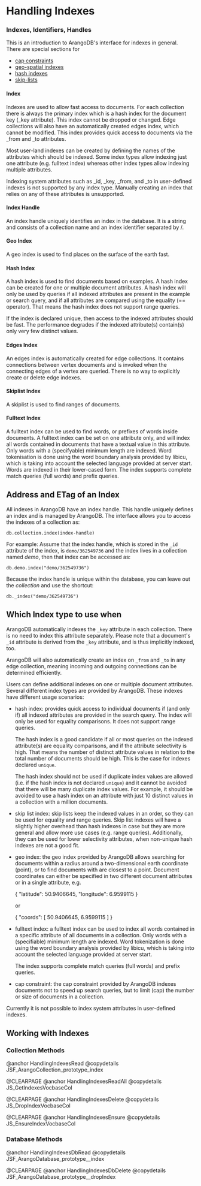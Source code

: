 <a name="handling_indexes"></a>
# Handling Indexes

<a name="indexes,_identifiers,_handles"></a>
### Indexes, Identifiers, Handles

This is an introduction to ArangoDB's interface for indexes in general.  
There are special sections for 

- [cap constraints](../IndexCap/README.md) 
- [geo-spatial indexes](../IndexGeo/README.md)
- [hash indexes](../IndexHash/README.md)
- [skip-lists](../IndexSkiplist/README.md)

<a name="index"></a>
#### Index

Indexes are used to allow fast access to documents. For each collection there is always the primary index which is a hash index for the document key (_key attribute). This index cannot be dropped or changed.
Edge collections will also have an automatically created edges index, which cannot be modified. This index provides quick access to documents via the _from and _to attributes.

Most user-land indexes can be created by defining the names of the attributes which should be indexed. Some index types allow indexing just one attribute (e.g. fulltext index) whereas other index types allow indexing multiple attributes.

Indexing system attributes such as _id, _key, _from, and _to in user-defined indexes is not supported by any index type. Manually creating an index that relies on any of these attributes is unsupported.

<a name="index_handle"></a>
#### Index Handle
An index handle uniquely identifies an index in the database. It is a string and consists of a collection name and an index identifier separated by /.

<a name="geo_index"></a>
#### Geo Index

A geo index is used to find places on the surface of the earth fast.

<a name="hash_index"></a>
#### Hash Index

A hash index is used to find documents based on examples. A hash index can be created for one or multiple document attributes.
A hash index will only be used by queries if all indexed attributes are present in the example or search query, and if all attributes are compared using the equality (== operator). That means the hash index does not support range queries.

If the index is declared unique, then access to the indexed attributes should be fast. The performance degrades if the indexed attribute(s) contain(s) only very few distinct values.

<a name="edges_index"></a>
#### Edges Index

An edges index is automatically created for edge collections. It contains connections between vertex documents and is invoked when the connecting edges of a vertex are queried. There is no way to explicitly create or delete edge indexes.

<a name="skiplist_index"></a>
#### Skiplist Index

A skiplist is used to find ranges of documents.

<a name="fulltext_index"></a>
#### Fulltext Index

A fulltext index can be used to find words, or prefixes of words inside documents. A fulltext index can be set on one attribute only, and will index all words contained in documents that have a textual value in this attribute. Only words with a (specifyable) minimum length are indexed. Word tokenisation is done using the word boundary analysis provided by libicu, which is taking into account the selected language provided at server start. Words are indexed in their lower-cased form. The index supports complete match queries (full words) and prefix queries.

<a name="address_and_etag_of_an_index"></a>
## Address and ETag of an Index

All indexes in ArangoDB have an index handle. This handle uniquely defines an
index and is managed by ArangoDB. The interface allows you to access the indexes
of a collection as:

    db.collection.index(index-handle)

For example: Assume that the index handle, which is stored in the `_id`
attribute of the index, is `demo/362549736` and the index lives in a collection
named *demo*, then that index can be accessed as:

    db.demo.index("demo/362549736")

Because the index handle is unique within the database, you can leave out the
*collection* and use the shortcut:

    db._index("demo/362549736")

<a name="which_index_type_to_use_when"></a>
## Which Index type to use when

ArangoDB automatically indexes the `_key` attribute in each collection. There
is no need to index this attribute separately. Please note that a document's
`_id` attribute is derived from the `_key` attribute, and is thus implicitly
indexed, too.

ArangoDB will also automatically create an index on `_from` and `_to` in any
edge collection, meaning incoming and outgoing connections can be determined
efficiently.

Users can define additional indexes on one or multiple document attributes.
Several different index types are provided by ArangoDB. These indexes have
different usage scenarios:

- hash index: provides quick access to individual documents if (and only if)
  all indexed attributes are provided in the search query. The index will only
  be used for equality comparisons. It does not support range queries.

  The hash index is a good candidate if all or most queries on the indexed
  attribute(s) are equality comparisons, and if the attribute selectivity is
  high. That means the number of distinct attribute values in relation to the 
  total number of documents should be high. This is the case for indexes
  declared `unique`. 

  The hash index should not be used if duplicate index values are allowed 
  (i.e. if the hash index is not declared `unique`) and it cannot be avoided
  that there will be many duplicate index values. For example, it should be
  avoided to use a hash index on an attribute with just 10 distinct values in a 
  collection with a million documents.

- skip list index: skip lists keep the indexed values in an order, so they can
  be used for equality and range queries. Skip list indexes will have a slightly
  higher overhead than hash indexes in case but they are more general and
  allow more use cases (e.g. range queries). Additionally, they can be used
  for lower selectivity attributes, when non-unique hash indexes are not a
  good fit.

- geo index: the geo index provided by ArangoDB allows searching for documents
  within a radius around a two-dimensional earth coordinate (point), or to
  find documents with are closest to a point. Document coordinates can either 
  be specified in two different document attributes or in a single attribute, e.g.

    { "latitude": 50.9406645, "longitude": 6.9599115 }

  or

    { "coords": [ 50.9406645, 6.9599115 ] }

- fulltext index: a fulltext index can be used to index all words contained in 
  a specific attribute of all documents in a collection. Only words with a 
  (specifiable) minimum length are indexed. Word tokenization is done using 
  the word boundary analysis provided by libicu, which is taking into account 
  the selected language provided at server start.

  The index supports complete match queries (full words) and prefix queries.

- cap constraint: the cap constraint provided by ArangoDB indexes documents
  not to speed up search queries, but to limit (cap) the number or size of
  documents in a collection.

Currently it is not possible to index system attributes in user-defined indexes.

<a name="working_with_indexes"></a>
## Working with Indexes

<a name="collection_methods"></a>
### Collection Methods

@anchor HandlingIndexesRead
@copydetails JSF_ArangoCollection_prototype_index

@CLEARPAGE
@anchor HandlingIndexesReadAll
@copydetails JS_GetIndexesVocbaseCol

@CLEARPAGE
@anchor HandlingIndexesDelete
@copydetails JS_DropIndexVocbaseCol

@CLEARPAGE
@anchor HandlingIndexesEnsure
@copydetails JS_EnsureIndexVocbaseCol

<a name="database_methods"></a>
### Database Methods

@anchor HandlingIndexesDbRead
@copydetails JSF_ArangoDatabase_prototype__index

@CLEARPAGE
@anchor HandlingIndexesDbDelete
@copydetails JSF_ArangoDatabase_prototype__dropIndex

